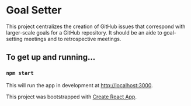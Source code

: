 # Goal Setter

This project centralizes the creation of GitHub issues that correspond with
larger-scale goals for a GitHub repository. It should be an aide to goal-setting
meetings and to retrospective meetings.

## To get up and running...

### `npm start`

This will run the app in development at
[http://localhost:3000](http://localhost:3000).

This project was bootstrapped with [Create React App](https://github.com/facebook/create-react-app).
